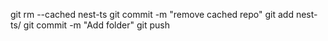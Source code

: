 <!-- nest-ts is name of repo -->
git rm --cached nest-ts
git commit -m "remove cached repo"
git add nest-ts/
git commit -m "Add folder"
git push